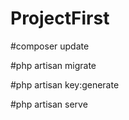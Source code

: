 # ProjectFirst

#composer update

#php artisan migrate

#php artisan key:generate

#php artisan serve

